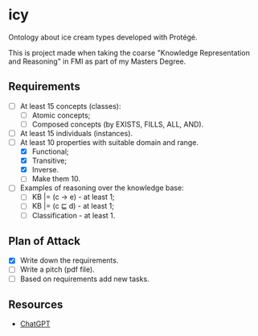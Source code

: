 # icy

Ontology about ice cream types developed with Protégé.

This is project made when taking the coarse "Knowledge Representation and Reasoning" in FMI as part of my Masters Degree.

## Requirements

- [ ] At least 15 concepts (classes):
  - [ ] Atomic concepts;
  - [ ] Composed concepts (by EXISTS, FILLS, ALL, AND).
- [ ] At least 15 individuals (instances).
- [ ] At least 10 properties with suitable domain and range.
  - [X] Functional;
  - [X] Transitive;
  - [X] Inverse.
  - [ ] Make them 10.
- [ ] Examples of reasoning over the knowledge base:
  - [ ] KB |= (c → e)  - at least 1;
  - [ ] KB |= (c ⊑ d) - at least 1;
  - [ ] Classification - at least 1.

## Plan of Attack

- [X] Write down the requirements.
- [ ] Write a pitch (pdf file).
- [ ] Based on requirements add new tasks.

## Resources

- [ChatGPT](https://openai.com/blog/chatgpt/)
